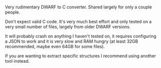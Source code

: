 Very rudimentary DWARF to C converter. Shared largely for only a couple people.

Don't expect valid C code. It's very much best effort and only tested on a very small number of files, largely from older DWARF versions.

It will probably crash on anything I haven't tested on, it requires configuring a JSON to work and it is very slow and RAM hungry (at least 32GB recommended, maybe even 64GB for some files).

If you are wanting to extract specific structures I recommend using another tool instead.
